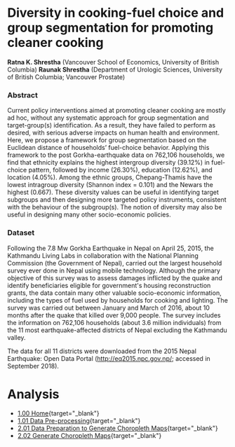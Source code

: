 # Diversity in cooking-fuel choice and group segmentation for promoting cleaner cooking

**Ratna K. Shrestha** (Vancouver School of Economics, University of British Columbia)
**Raunak Shrestha** (Department of Urologic Sciences, University of British Columbia; Vancouver Prostate)


### Abstract
Current policy interventions aimed at promoting cleaner cooking are mostly ad hoc, without any systematic approach for group segmentation and target-group(s) identification. As a result, they have failed to perform as desired, with serious adverse impacts on human health and environment. Here, we propose a framework for group segmentation based on the Euclidean distance of households’ fuel-choice behavior. Applying this framework to the post Gorkha-earthquake data on 762,106 households, we find that ethnicity explains the highest intergroup diversity (39.12%) in fuel-choice pattern, followed by income (26.30%), education (12.62%), and location (4.05%). Among the ethnic groups, Chepang-Thamis have the lowest intragroup diversity (Shannon index = 0.101) and the Newars the highest (0.667). These diversity values can be useful in identifying target subgroups and then designing more targeted policy instruments, consistent with the behaviour of the subgroup(s). The notion of diversity may also be useful in designing many other socio-economic policies.

### Dataset
Following the 7.8 Mw Gorkha Earthquake in Nepal on April 25, 2015, the Kathmandu Living Labs in collaboration with the National Planning Commission (the Government of Nepal), carried out the largest household survey ever done in Nepal using mobile technology. Although the primary objective of this survey was to assess damages inflicted by the quake and identify beneficiaries eligible for government's housing reconstruction grants, the data contain many other valuable socio-economic information, including the types of fuel used by households for cooking and lighting. The survey was carried out between January and March of 2016, about 10 months after the quake that killed over 9,000 people. The survey includes the information on 762,106 households (about 3.6 million individuals) from the 11 most earthquake-affected districts of Nepal excluding the Kathmandu valley. 

The data for all 11 districts were downloaded from the 2015 Nepal Earthquake: Open Data Portal (<http://eq2015.npc.gov.np/>; accessed in September 2018). 

# Analysis

* [1.00 Home](https://raunakms.github.io/diversity_cooking_fuel/){target="_blank"}
* [1.01 Data Pre-processing](https://raunakms.github.io/diversity_cooking_fuel/01_01_data_preprocess.html){target="_blank"}
* [2.01 Data Preparation to Generate Choropleth Maps](https://raunakms.github.io/diversity_cooking_fuel/02_01_maps_data_preparation.html){target="_blank"}
* [2.02 Generate Choropleth Maps](https://raunakms.github.io/diversity_cooking_fuel/02_02_maps_plot.html){target="_blank"}

